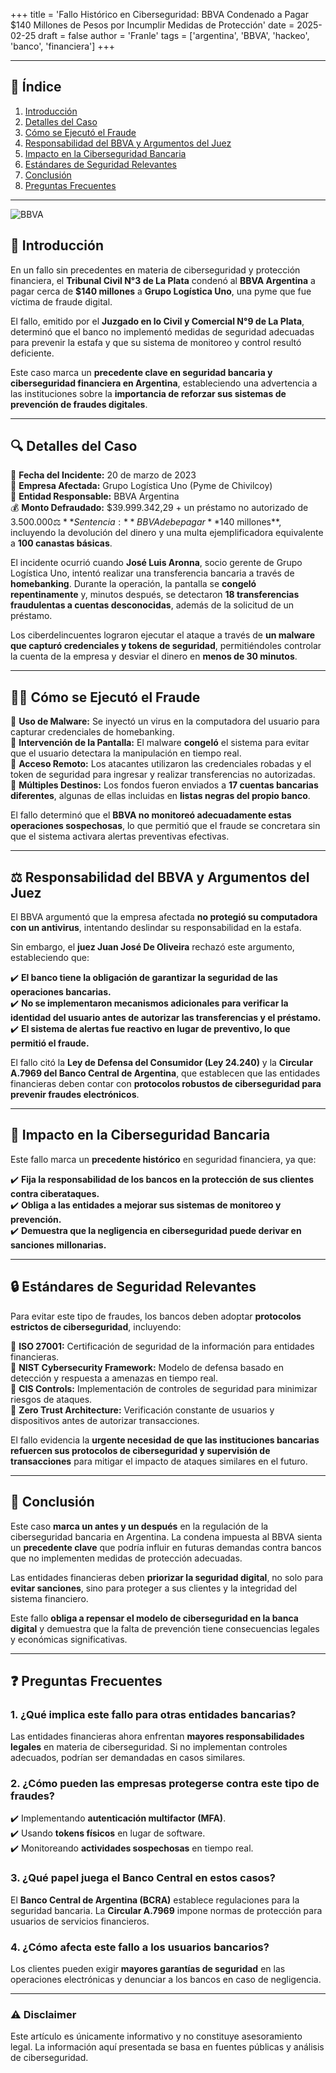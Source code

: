 +++
title = 'Fallo Histórico en Ciberseguridad: BBVA Condenado a Pagar $140 Millones de Pesos por Incumplir Medidas de Protección'
date = 2025-02-25
draft = false
author = 'Franle'
tags = ['argentina', 'BBVA', 'hackeo', 'banco', 'financiera']
+++

---

## 📌 Índice  
1. [Introducción](#introducción)  
2. [Detalles del Caso](#detalles-del-caso)  
3. [Cómo se Ejecutó el Fraude](#cómo-se-ejecutó-el-fraude)  
4. [Responsabilidad del BBVA y Argumentos del Juez](#responsabilidad-del-bbva-y-argumentos-del-juez)  
5. [Impacto en la Ciberseguridad Bancaria](#impacto-en-la-ciberseguridad-bancaria)  
6. [Estándares de Seguridad Relevantes](#estándares-de-seguridad-relevantes)  
7. [Conclusión](#conclusión)  
8. [Preguntas Frecuentes](#preguntas-frecuentes)  

---  

![BBVA](https://www.bbva.com/wp-content/uploads/2020/08/BBVA-Argentina-TorreBBVA-04_opt.jpg)

## 📰 Introducción  

En un fallo sin precedentes en materia de ciberseguridad y protección financiera, el **Tribunal Civil N°3 de La Plata** condenó al **BBVA Argentina** a pagar cerca de **$140 millones** a **Grupo Logística Uno**, una pyme que fue víctima de fraude digital.  

El fallo, emitido por el **Juzgado en lo Civil y Comercial N°9 de La Plata**, determinó que el banco no implementó medidas de seguridad adecuadas para prevenir la estafa y que su sistema de monitoreo y control resultó deficiente.  

Este caso marca un **precedente clave en seguridad bancaria y ciberseguridad financiera en Argentina**, estableciendo una advertencia a las instituciones sobre la **importancia de reforzar sus sistemas de prevención de fraudes digitales**.  

---  

## 🔍 Detalles del Caso  

📅 **Fecha del Incidente:** 20 de marzo de 2023  
🏢 **Empresa Afectada:** Grupo Logística Uno (Pyme de Chivilcoy)  
🏦 **Entidad Responsable:** BBVA Argentina  
💰 **Monto Defraudado:** $39.999.342,29 + un préstamo no autorizado de $3.500.000  
⚖️ **Sentencia:** BBVA debe pagar **$140 millones**, incluyendo la devolución del dinero y una multa ejemplificadora equivalente a **100 canastas básicas**.  

El incidente ocurrió cuando **José Luis Aronna**, socio gerente de Grupo Logística Uno, intentó realizar una transferencia bancaria a través de **homebanking**. Durante la operación, la pantalla se **congeló repentinamente** y, minutos después, se detectaron **18 transferencias fraudulentas a cuentas desconocidas**, además de la solicitud de un préstamo.  

Los ciberdelincuentes lograron ejecutar el ataque a través de **un malware que capturó credenciales y tokens de seguridad**, permitiéndoles controlar la cuenta de la empresa y desviar el dinero en **menos de 30 minutos**.  

---  

## 🕵️‍♂️ Cómo se Ejecutó el Fraude  

🔴 **Uso de Malware:** Se inyectó un virus en la computadora del usuario para capturar credenciales de homebanking.  
🔴 **Intervención de la Pantalla:** El malware **congeló** el sistema para evitar que el usuario detectara la manipulación en tiempo real.  
🔴 **Acceso Remoto:** Los atacantes utilizaron las credenciales robadas y el token de seguridad para ingresar y realizar transferencias no autorizadas.  
🔴 **Múltiples Destinos:** Los fondos fueron enviados a **17 cuentas bancarias diferentes**, algunas de ellas incluidas en **listas negras del propio banco**.  

El fallo determinó que el **BBVA no monitoreó adecuadamente estas operaciones sospechosas**, lo que permitió que el fraude se concretara sin que el sistema activara alertas preventivas efectivas.  

---  

## ⚖️ Responsabilidad del BBVA y Argumentos del Juez  

El BBVA argumentó que la empresa afectada **no protegió su computadora con un antivirus**, intentando deslindar su responsabilidad en la estafa.  

Sin embargo, el **juez Juan José De Oliveira** rechazó este argumento, estableciendo que:  

✔️ **El banco tiene la obligación de garantizar la seguridad de las operaciones bancarias.**  
✔️ **No se implementaron mecanismos adicionales para verificar la identidad del usuario antes de autorizar las transferencias y el préstamo.**  
✔️ **El sistema de alertas fue reactivo en lugar de preventivo, lo que permitió el fraude.**  

El fallo citó la **Ley de Defensa del Consumidor (Ley 24.240)** y la **Circular A.7969 del Banco Central de Argentina**, que establecen que las entidades financieras deben contar con **protocolos robustos de ciberseguridad para prevenir fraudes electrónicos**.  

---  

## 🚨 Impacto en la Ciberseguridad Bancaria  

Este fallo marca un **precedente histórico** en seguridad financiera, ya que:  

✔️ **Fija la responsabilidad de los bancos en la protección de sus clientes contra ciberataques.**  
✔️ **Obliga a las entidades a mejorar sus sistemas de monitoreo y prevención.**  
✔️ **Demuestra que la negligencia en ciberseguridad puede derivar en sanciones millonarias.**  

---  

## 🔒 Estándares de Seguridad Relevantes  

Para evitar este tipo de fraudes, los bancos deben adoptar **protocolos estrictos de ciberseguridad**, incluyendo:  

📌 **ISO 27001:** Certificación de seguridad de la información para entidades financieras.  
📌 **NIST Cybersecurity Framework:** Modelo de defensa basado en detección y respuesta a amenazas en tiempo real.  
📌 **CIS Controls:** Implementación de controles de seguridad para minimizar riesgos de ataques.  
📌 **Zero Trust Architecture:** Verificación constante de usuarios y dispositivos antes de autorizar transacciones.  

El fallo evidencia la **urgente necesidad de que las instituciones bancarias refuercen sus protocolos de ciberseguridad y supervisión de transacciones** para mitigar el impacto de ataques similares en el futuro.  

---  

## 🏁 Conclusión  

Este caso **marca un antes y un después** en la regulación de la ciberseguridad bancaria en Argentina. La condena impuesta al BBVA sienta un **precedente clave** que podría influir en futuras demandas contra bancos que no implementen medidas de protección adecuadas.  

Las entidades financieras deben **priorizar la seguridad digital**, no solo para **evitar sanciones**, sino para proteger a sus clientes y la integridad del sistema financiero.  

Este fallo **obliga a repensar el modelo de ciberseguridad en la banca digital** y demuestra que la falta de prevención tiene consecuencias legales y económicas significativas.  

---  

## ❓ Preguntas Frecuentes  

### 1. ¿Qué implica este fallo para otras entidades bancarias?  
Las entidades financieras ahora enfrentan **mayores responsabilidades legales** en materia de ciberseguridad. Si no implementan controles adecuados, podrían ser demandadas en casos similares.  

### 2. ¿Cómo pueden las empresas protegerse contra este tipo de fraudes?  
✔️ Implementando **autenticación multifactor (MFA)**.  
✔️ Usando **tokens físicos** en lugar de software.  
✔️ Monitoreando **actividades sospechosas** en tiempo real.  

### 3. ¿Qué papel juega el Banco Central en estos casos?  
El **Banco Central de Argentina (BCRA)** establece regulaciones para la seguridad bancaria. La **Circular A.7969** impone normas de protección para usuarios de servicios financieros.  

### 4. ¿Cómo afecta este fallo a los usuarios bancarios?  
Los clientes pueden exigir **mayores garantías de seguridad** en las operaciones electrónicas y denunciar a los bancos en caso de negligencia.  

---

### ⚠️ **Disclaimer**  
Este artículo es únicamente informativo y no constituye asesoramiento legal. La información aquí presentada se basa en fuentes públicas y análisis de ciberseguridad.  
